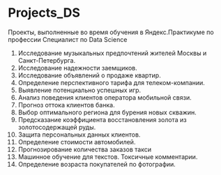 # Projects_DS
Проекты, выполненные во время обучения в Яндекс.Практикуме по профессии Специалист по Data Science 
01. Исследование музыкальных предпочтений жителей Москвы и Санкт-Петербурга.
02. Исследование надежности заемщиков.
03. Исследование объявлений о продаже квартир.
04. Определение перспективного тарифа для телеком-компании.
05. Выявление потенциально успешных игр.
06. Анализ поведения клиентов оператора мобильной связи.
07. Прогноз оттока клиентов банка.
08. Выбор оптимального региона для бурения новых скважин.
09. Предсказание коэффициента восстановления золота из золотосодержащей руды.
10. Защита персональных данных клиентов.
11. Определение стоимости автомобилей.
12. Прогнозирование количества заказов такси
13. Машинное обучение для текстов. Токсичные комментарии.
14. Определение возраста покупателей по фотографии.

